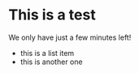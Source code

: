 # This is a test

We only have just a few minutes left!

* this is a list item
* this is another one
